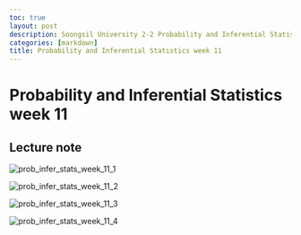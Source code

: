 ```yaml
---
toc: true
layout: post
description: Soongsil University 2-2 Probability and Inferential Statistics week 11.
categories: [markdown]
title: Probability and Inferential Statistics week 11
---
```

# Probability and Inferential Statistics week 11

## Lecture note

![prob_infer_stats_week_11_1](/Kevin_Min/images/2021-12-10-probability-and-inferential-statistics-week-11/prob_infer_stats_week_11_1.jpg)

![prob_infer_stats_week_11_2](/Kevin_Min/images/2021-12-10-probability-and-inferential-statistics-week-11/prob_infer_stats_week_11_2.jpg)

![prob_infer_stats_week_11_3](/Kevin_Min/images/2021-12-10-probability-and-inferential-statistics-week-11/prob_infer_stats_week_11_3.jpg)

![prob_infer_stats_week_11_4](/Kevin_Min/images/2021-12-10-probability-and-inferential-statistics-week-11/prob_infer_stats_week_11_4.jpg)

